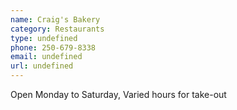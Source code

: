 ```yaml
---
name: Craig's Bakery
category: Restaurants
type: undefined
phone: 250-679-8338
email: undefined
url: undefined
---
```


Open Monday to Saturday, Varied hours for take-out